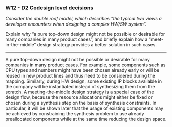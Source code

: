 ### W12 - D2 Codesign level decisions


*Consider the double roof model, which describes “the typical two views a developer encounters when designing a complex HW/SW system“.*

Explain why “a pure top–down design might not be possible or desirable for many companies in many product cases”, and briefly explain how a “meet-in-the-middle” design strategy provides a better solution in such cases.


----

A pure top–down design might not be possible or desirable for many companies in many product cases. For example, some components such as CPU types and numbers might have been chosen already early or will be reused in new product lines and thus need to be considered during the mapping. Similarly, during HW design, some existing IP blocks available in the company will be instantiated instead of synthesizing them from the scratch.
A meeting-the-middle design strategy is a special case of the design flow, because the resource allocations might either be fixed or chosen during a synthesis step on the basis of synthesis constraints. In particular, it will be shown later that the usage of existing components may be achieved by constraining the synthesis problem to use already preallocated components while at the same time reducing the design space.